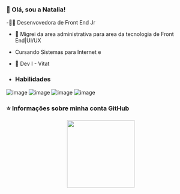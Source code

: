 
### 👩  Olá, sou a  Natalia!


-👩‍🎓 Desenvovedora de Front End Jr
- 🔭  Migrei da area administrativa para area da tecnologia de Front End|UI/UX
-  Cursando Sistemas  para Internet e 
- 🌱  Dev I - Vitat



- ### Habilidades 
![image](https://user-images.githubusercontent.com/87781303/140957064-2739e600-4a7c-4ebd-bff9-54a5b710de1a.png) ![image](https://user-images.githubusercontent.com/87781303/140957121-cc48ee4e-a43a-4d2e-8b24-ee6e38a89a5b.png) ![image](https://user-images.githubusercontent.com/87781303/140957231-9aa7e5c5-4cb4-4a34-8064-0a0472a5d988.png) ![image](https://user-images.githubusercontent.com/87781303/140957474-aa42c62c-9b11-4db5-aa44-8bddb41b72dd.png) 


### ⭐ Informações sobre minha conta GitHub
<div align = "center">
<a href="https://github.com/natysrocha">
<img height = "180em" src = "https://github-readme-stats.vercel.app/api?username=natysrocha&show_icons=true&theme=dracula&include_all_commits=true&count_private=true" />

  


